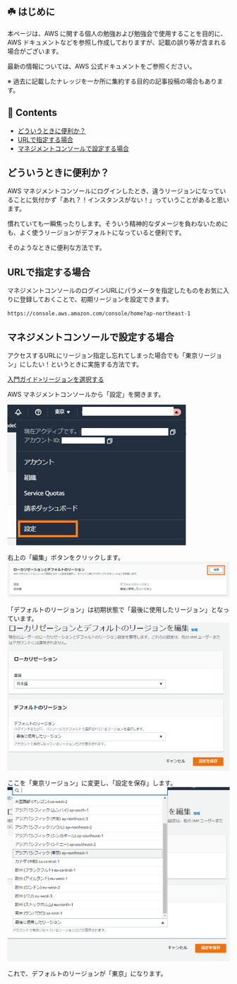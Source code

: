 <!--# デフォルトリージョンを東京にする<!-- omit in toc -->

## ☘️ はじめに<!-- omit in toc -->

本ページは、AWS に関する個人の勉強および勉強会で使用することを目的に、AWS ドキュメントなどを参照し作成しておりますが、記載の誤り等が含まれる場合がございます。

最新の情報については、AWS 公式ドキュメントをご参照ください。

※ 過去に記載したナレッジを一か所に集約する目的の記事投稿の場合もあります。

## 👀 Contents<!-- omit in toc -->

- [どういうときに便利か？](#どういうときに便利か)
- [URLで指定する場合](#urlで指定する場合)
- [マネジメントコンソールで設定する場合](#マネジメントコンソールで設定する場合)


## どういうときに便利か？

AWS マネジメントコンソールにログインしたとき、違うリージョンになっていることに気付かず「あれ？！インスタンスがない！」っていうことがあると思います。

慣れていても一瞬焦ったりします。そういう精神的なダメージを負わないためにも、よく使うリージョンがデフォルトになっていると便利です。

そのようなときに便利な方法です。

## URLで指定する場合

マネジメントコンソールのログインURLにパラメータを指定したものをお気に入りに登録しておくことで、初期リージョンを設定できます。

```
https://console.aws.amazon.com/console/home?ap-northeast-1
```

## マネジメントコンソールで設定する場合

アクセスするURLにリージョン指定し忘れてしまった場合でも「東京リージョン」にしたい！というときに実施する方法です。

[入門ガイド>リージョンを選択する](https://docs.aws.amazon.com/ja_jp/awsconsolehelpdocs/latest/gsg/select-region.html)

AWS マネジメントコンソールから「設定」を開きます。

![image.png](/images/aws-account-default-region/62fd8b7034f3d3003ac24f59.png)

右上の「編集」ボタンをクリックします。
![image.png](/images/aws-account-default-region/62fd8bcc34f3d3003ac24f5d.png)

「デフォルトのリージョン」は初期状態で「最後に使用したリージョン」となっています。
![image.png](/images/aws-account-default-region/62fd8ba534f3d3003ac24f5b.png)

ここを「東京リージョン」に変更し、「設定を保存」します。
![image.png](/images/aws-account-default-region/62fd8bb534f3d3003ac24f5c.png)

これで、デフォルトのリージョンが「東京」になります。
